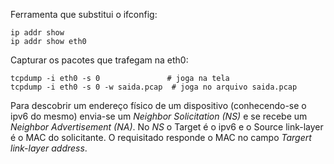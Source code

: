 Ferramenta que substitui o ifconfig:

    ip addr show  
    ip addr show eth0

Capturar os pacotes que trafegam na eth0:

    tcpdump -i eth0 -s 0               # joga na tela
    tcpdump -i eth0 -s 0 -w saida.pcap  # joga no arquivo saida.pcap

Para descobrir um endereço físico de um dispositivo (conhecendo-se o ipv6 do mesmo) 
envia-se um *Neighbor Solicitation (NS)* e se recebe um *Neighbor Advertisement (NA)*.
No *NS* o Target é o ipv6 e o Source link-layer é o MAC do solicitante.
O requisitado responde o MAC no campo *Targert link-layer address*.


 
